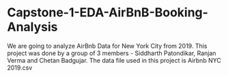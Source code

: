 # Capstone-1-EDA-AirBnB-Booking-Analysis
We are going to analyze AirBnb Data for New York City from 2019. This project was done by a group of 3 members - Siddharth Patondikar, Ranjan Verma and Chetan Badgujar. The data file used in this project is Airbnb NYC 2019.csv
